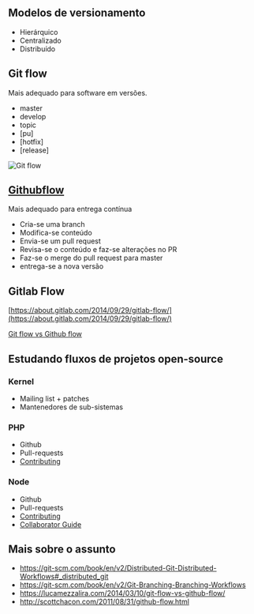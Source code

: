 Modelos de versionamento
-------------------

 - Hierárquico
 - Centralizado
 - Distribuído

Git flow
--------

Mais adequado para software em versões.

- master
- develop
- topic
- [pu]
- [hotfix]
- [release]


![Git flow](git_flow.png)

[Githubflow](https://help.github.com/articles/github-flow/)
----------


Mais adequado para entrega contínua

 - Cria-se uma branch
 - Modifica-se conteúdo
 - Envia-se um pull request
 - Revisa-se o conteúdo e faz-se alterações no PR
 - Faz-se o merge do pull request para master
 - entrega-se a nova versão


Gitlab Flow
-----------

[https://about.gitlab.com/2014/09/29/gitlab-flow/](https://about.gitlab.com/2014/09/29/gitlab-flow/)



[Git flow vs Github flow](https://lucamezzalira.com/2014/03/10/git-flow-vs-github-flow/)


Estudando fluxos de projetos open-source
----------------------------------------


### Kernel

 - Mailing list + patches
 - Mantenedores de sub-sistemas

### PHP

 - Github
 - Pull-requests
 - [Contributing](https://github.com/php/php-src/blob/master/CONTRIBUTING.md)


### Node

 - Github
 - Pull-requests
 - [Contributing](https://github.com/nodejs/node/blob/master/CONTRIBUTING.md)
 - [Collaborator Guide](https://github.com/nodejs/node/blob/master/COLLABORATOR_GUIDE.md)


Mais sobre o assunto
--------------------

 - https://git-scm.com/book/en/v2/Distributed-Git-Distributed-Workflows#_distributed_git
 - https://git-scm.com/book/en/v2/Git-Branching-Branching-Workflows
 - https://lucamezzalira.com/2014/03/10/git-flow-vs-github-flow/
 - http://scottchacon.com/2011/08/31/github-flow.html


